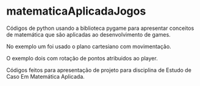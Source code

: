 # matematicaAplicadaJogos

Códigos de python usando a biblioteca pygame para apresentar conceitos de matemática que são aplicadas ao desenvolvimento de games.

No exemplo um foi usado o plano cartesiano com movimentação. 

O exemplo dois com rotação de pontos atribuidos ao player.


Códigos feitos para apresentação de projeto para disciplina de Estudo de Caso Em Matemática Aplicada.





